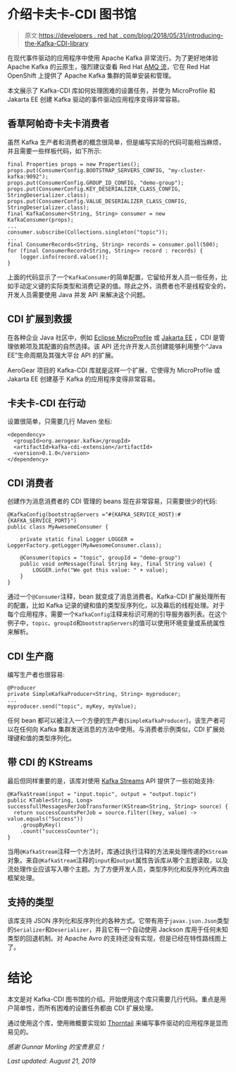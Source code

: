 # 介绍卡夫卡-CDI 图书馆

> 原文:[https://developers . red hat . com/blog/2018/05/31/introducing-the-Kafka-CDI-library](https://developers.redhat.com/blog/2018/05/31/introducing-the-kafka-cdi-library)

在现代事件驱动的应用程序中使用 Apache Kafka 非常流行。为了更好地体验 Apache Kafka 的云原生，强烈建议查看 Red Hat [AMQ 流](https://developers.redhat.com/blog/2018/05/07/announcing-amq-streams-apache-kafka-on-openshift/)，它在 Red Hat OpenShift 上提供了 Apache Kafka 集群的简单安装和管理。

本文展示了 Kafka-CDI 库如何处理困难的设置任务，并使为 MicroProfile 和 Jakarta EE 创建 Kafka 驱动的事件驱动应用程序变得非常容易。

## 香草阿帕奇卡夫卡消费者

虽然 Kafka 生产者和消费者的概念很简单，但是编写实际的代码可能相当麻烦，并且需要一些样板代码，如下所示:

```
final Properties props = new Properties();
props.put(ConsumerConfig.BOOTSTRAP_SERVERS_CONFIG, "my-cluster-kafka:9092");
props.put(ConsumerConfig.GROUP_ID_CONFIG, "demo-group");
props.put(ConsumerConfig.KEY_DESERIALIZER_CLASS_CONFIG, StringDeserializer.class);
props.put(ConsumerConfig.VALUE_DESERIALIZER_CLASS_CONFIG, StringDeserializer.class);
final KafkaConsumer<String, String> consumer = new KafkaConsumer(props); 
...
consumer.subscribe(Collections.singleton("topic"));
...
final ConsumerRecords<String, String> records = consumer.poll(500);
for (final ConsumerRecord<String, String<> record : records) {
    logger.info(record.value());
}

```

上面的代码显示了一个`KafkaConsumer`的简单配置，它留给开发人员一些任务，比如手动定义键的实际类型和消费记录的值。除此之外，消费者也不是线程安全的，开发人员需要使用 Java 并发 API 来解决这个问题。

## CDI 扩展到救援

在各种企业 Java 社区中，例如 [Eclipse MicroProfile](https://microprofile.io/) 或 [Jakarta EE](https://jakarta.ee/) ，CDI 是管理依赖项及其配置的自然选择。该 API 还允许开发人员创建能够利用整个“Java EE”生命周期及其强大平台 API 的扩展。

AeroGear 项目的 Kafka-CDI 库就是这样一个扩展，它使得为 MicroProfile 或 Jakarta EE 创建基于 Kafka 的应用程序变得非常容易。

## 卡夫卡-CDI 在行动

设置很简单，只需要几行 Maven 坐标:

```
<dependency>
  <groupId>org.aerogear.kafka</groupId>
  <artifactId>kafka-cdi-extension</artifactId>
  <version>0.1.0</version>
</dependency>
```

## CDI 消费者

创建作为消息消费者的 CDI 管理的 beans 现在非常容易，只需要很少的代码:

```
@KafkaConfig(bootstrapServers ="#{KAFKA_SERVICE_HOST}:#{KAFKA_SERVICE_PORT}")
public class MyAwesomeConsumer {

    private static final Logger LOGGER = LoggerFactory.getLogger(MyAwesomeConsumer.class);

    @Consumer(topics = "topic", groupId = "demo-group")
    public void onMessage(final String key, final String value) {
        LOGGER.info("We got this value: " + value);
    }
}
```

通过一个`@Consumer`注释，bean 就变成了消息消费者。Kafka-CDI 扩展处理所有的配置，比如 Kafka 记录的键和值的类型反序列化，以及幕后的线程处理。对于每个应用程序，需要一个`KafkaConfig`注释来标识可用的引导服务器列表。在这个例子中，`topic`、`groupId`和`bootstrapServers`的值可以使用环境变量或系统属性来解析。

## CDI 生产商

编写生产者也很容易:

```
@Producer
private SimpleKafkaProducer<String, String> myproducer;
...
myproducer.send("topic", myKey, myValue);

```

任何 bean 都可以被注入一个方便的生产者(`SimpleKafkaProducer`)，该生产者可以在任何向 Kafka 集群发送消息的方法中使用。与消费者示例类似，CDI 扩展处理键和值的类型序列化。

## 带 CDI 的 KStreams

最后但同样重要的是，该库对使用 [Kafka Streams](http://kafka.apache.org/11/documentation/streams/) API 提供了一些初始支持:

```
@KafkaStream(input = "input.topic", output = "output.topic")
public KTable<String, Long> successfullMessagesPerJobTransformer(KStream<String, String> source) {
  return successCountsPerJob = source.filter((key, value) -> value.equals("Success"))
    .groupByKey()
    .count("successCounter");
}
```

当用`@KafkaStream`注释一个方法时，库通过执行注释的方法来处理传递的`KStream`对象。来自`@KafkaStream`注释的`input`和`output`属性告诉库从哪个主题读取，以及流处理作业应该写入哪个主题。为了方便开发人员，类型序列化和反序列化再次由框架处理。

## 支持的类型

该库支持 JSON 序列化和反序列化的各种方式。它带有用于`javax.json.Json`类型的`Serializer`和`Deserializer`，并且它有一个自动使用 Jackson 库用于任何未知类型的回退机制。对 Apache Avro 的支持还没有实现，但是已经在特性路线图上了。

# 结论

本文是对 Kafka-CDI 图书馆的介绍。开始使用这个库只需要几行代码。重点是用户简单性，而所有困难的设置任务都由 CDI 扩展处理。

通过使用这个库，使用微概要实现如 [Thorntail](https://thorntail.io/) 来编写事件驱动的应用程序是显而易见的。

*感谢 Gunnar Morling 的宝贵意见！*

*Last updated: August 21, 2019*